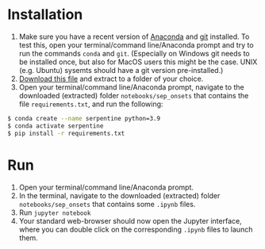 # Installation 
1. Make sure you have a recent version of [Anaconda](https://www.anaconda.com/products/distribution) and [git](https://github.com/git-guides/install-git) installed. To test this, open your terminal/command line/Anaconda prompt and try to run the commands `conda` and `git`. (Especially on Windows git needs to be installed once, but also for MacOS users this might be the case. UNIX (e.g. Ubuntu) sysemts should have a git version pre-installed.) 
3. [Download this file](https://github.com/serpentine-h2020/serpentine/archive/refs/heads/main.zip) and extract to a folder of your choice.
4. Open your terminal/command line/Anaconda prompt, navigate to the downloaded (extracted) folder `notebooks/sep_onsets` that contains the file `requirements.txt`, and run the following:

``` bash
$ conda create --name serpentine python=3.9
$ conda activate serpentine
$ pip install -r requirements.txt
```


# Run 
1. Open your terminal/command line/Anaconda prompt.
2. In the terminal, navigate to the downloaded (extracted) folder `notebooks/sep_onsets` that contains some `.ipynb` files.
3. Run `jupyter notebook`
4. Your standard web-browser should now open the Jupyter interface, where you can double click on the corresponding `.ipynb` files to launch them.
